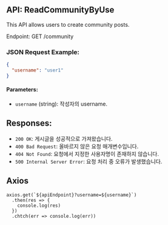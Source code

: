 ## API: ReadCommunityByUse

This API allows users to create community posts.

Endpoint: GET /community

### JSON Request Example:
```json
{
  "username": "user1"
}
```

#### Parameters:

- `username` (string): 작성자의 username.

## Responses:

- `200 OK`: 게시글을 성공적으로 가져왔습니다.
- `400 Bad Request`: 올바르지 않은 요청 매개변수입니다.
- `404 Not Found`: 요청에서 지정한 사용자명이 존재하지 않습니다.
- `500 Internal Server Error`: 요청 처리 중 오류가 발생했습니다.

## Axios
```
axios.get(`${apiEndpoint}?username=${username}`)
  .then(res => {
    console.log(res)
  })
  .chtch(err => console.log(err))
```
